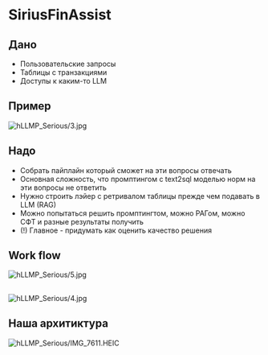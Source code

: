 # SiriusFinAssist

## Дано
- Пользовательские запросы
- Таблицы с транзакциями
- Доступы к каким-то LLM

## Пример

![hLLMP_Serious/3.jpg](https://github.com/Xlvtt/SiriusFinAssist/blob/e3d6a9a23e312cc954055e7a6987ae9145a87ecd/LLMP_Serious/3.jpg?raw=true)

## Надо
- Собрать пайплайн который сможет на эти вопросы отвечать
- Основная сложность, что промптингом с text2sql моделью норм на эти
вопросы не ответить
- Нужно строить лэйер с ретривалом таблицы прежде чем подавать в LLM
(RAG)
- Можно попытаться решить промптингтом, можно РАГом, можно СФТ и
разные результаты получить
- (!) Главное - придумать как оценить качество решения

## Work flow
![hLLMP_Serious/5.jpg](https://github.com/Xlvtt/SiriusFinAssist/blob/6579e9d3931ae8381bf84de3320540bf1bbbd83a/LLMP_Serious/5.png)
##
![hLLMP_Serious/4.jpg](https://github.com/Xlvtt/SiriusFinAssist/blob/6579e9d3931ae8381bf84de3320540bf1bbbd83a/LLMP_Serious/4.png)


## Наша архитиктура
![hLLMP_Serious/IMG_7611.HEIC](https://github.com/Xlvtt/SiriusFinAssist/blob/21daa386feb3161474d0597f2e2f4c93f671105b/LLMP_Serious/IMG_7611.HEIC)
